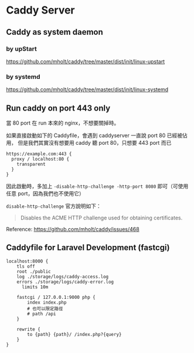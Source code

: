 <!-- TITLE: Caddy Server -->
<!-- SUBTITLE: A quick summary of Caddy Server -->

# Caddy Server

## Caddy as system daemon

### by upStart
https://github.com/mholt/caddy/tree/master/dist/init/linux-upstart

### by systemd
https://github.com/mholt/caddy/tree/master/dist/init/linux-systemd


## Run caddy on port 443 only

當 80 port 在 run 本來的 nginx，不想要關掉時。

如果直接啟動如下的 Caddyfile，會遇到 caddyserver 一直說 port 80 已經被佔用，
但是我們其實沒有想要用 caddy 聽 port 80，只想要 443 port 而已

```
https://example.com:443 {
  proxy / localhost:80 {
    transparent
  }
}
```

因此啟動時，多加上 `-disable-http-challenge -http-port 8080` 即可（可使用任意 port，因為我們也不使用它）

`disable-http-challenge` 官方說明如下：

> Disables the ACME HTTP challenge used for obtaining certificates.

Reference: https://github.com/mholt/caddy/issues/468


## Caddyfile for Laravel Development (fastcgi)


```
localhost:8000 {
    tls off
    root ./public
    log ./storage/logs/caddy-access.log
    errors ./storage/logs/caddy-error.log
	  limits 10m

    fastcgi / 127.0.0.1:9000 php {
        index index.php
        # 也可以限定路徑
        # path /api
    }

    rewrite {
        to {path} {path}/ /index.php?{query}
    }
}
```
